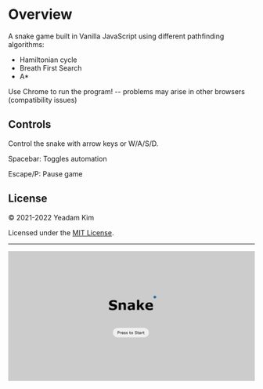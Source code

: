 # Overview

A snake game built in Vanilla JavaScript using different pathfinding algorithms:
- Hamiltonian cycle
- Breath First Search
- A*

Use Chrome to run the program! -- problems may arise in other browsers (compatibility issues)

## Controls

Control the snake with arrow keys or W/A/S/D.

Spacebar: Toggles automation

Escape/P: Pause game

## License

© 2021-2022 Yeadam Kim

Licensed under the [MIT License](LICENSE).

---

![screenshot](/images/screenshot.png)
